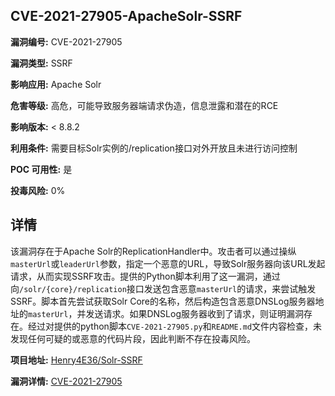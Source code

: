 ## CVE-2021-27905-ApacheSolr-SSRF

**漏洞编号:** CVE-2021-27905

**漏洞类型:** SSRF

**影响应用:** Apache Solr

**危害等级:** 高危，可能导致服务器端请求伪造，信息泄露和潜在的RCE

**影响版本:** < 8.8.2

**利用条件:** 需要目标Solr实例的/replication接口对外开放且未进行访问控制

**POC 可用性:** 是

**投毒风险:** 0%

## 详情

该漏洞存在于Apache Solr的ReplicationHandler中。攻击者可以通过操纵`masterUrl`或`leaderUrl`参数，指定一个恶意的URL，导致Solr服务器向该URL发起请求，从而实现SSRF攻击。提供的Python脚本利用了这一漏洞，通过向`/solr/{core}/replication`接口发送包含恶意`masterUrl`的请求，来尝试触发SSRF。脚本首先尝试获取Solr Core的名称，然后构造包含恶意DNSLog服务器地址的`masterUrl`，并发送请求。如果DNSLog服务器收到了请求，则证明漏洞存在。经过对提供的python脚本`CVE-2021-27905.py`和`README.md`文件内容检查，未发现任何可疑的或恶意的代码片段，因此判断不存在投毒风险。

**项目地址:** [Henry4E36/Solr-SSRF](https://github.com/Henry4E36/Solr-SSRF)

**漏洞详情:** [CVE-2021-27905](https://nvd.nist.gov/vuln/detail/CVE-2021-27905)